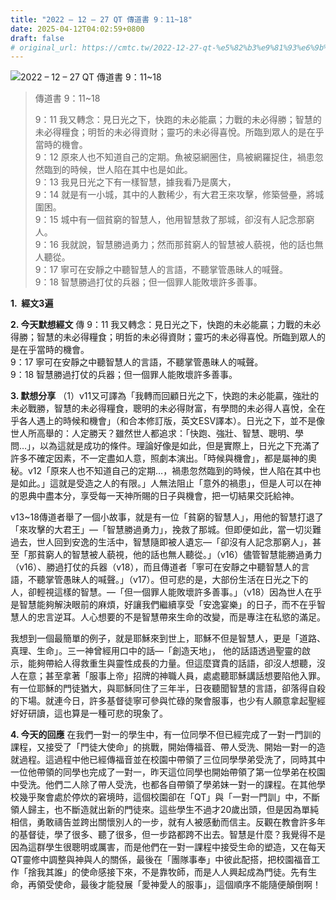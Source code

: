 ```yaml
---
title: "2022 – 12 – 27 QT 傳道書 9：11~18"
date: 2025-04-12T04:02:59+0800
draft: false
# original_url: https://cmtc.tw/2022-12-27-qt-%e5%82%b3%e9%81%93%e6%9b%b8-9%ef%bc%9a1118
---
```


![2022 – 12 – 27 QT 傳道書 9：11\~18](/images/qt.jpg  "2022 – 12 – 27 QT 傳道書 9：11\~18")

> 傳道書 9：11\~18
>
> 9：11 我又轉念：見日光之下，快跑的未必能贏；力戰的未必得勝；智慧的未必得糧食；明哲的未必得資財；靈巧的未必得喜悅。所臨到眾人的是在乎當時的機會。  
> 9：12 原來人也不知道自己的定期。魚被惡網圈住，鳥被網羅捉住，禍患忽然臨到的時候，世人陷在其中也是如此。  
> 9：13 我見日光之下有一樣智慧，據我看乃是廣大，  
> 9：14 就是有一小城，其中的人數稀少，有大君王來攻擊，修築營壘，將城圍困。  
> 9：15 城中有一個貧窮的智慧人，他用智慧救了那城，卻沒有人記念那窮人。  
> 9：16 我就說，智慧勝過勇力；然而那貧窮人的智慧被人藐視，他的話也無人聽從。  
> 9：17 寧可在安靜之中聽智慧人的言語，不聽掌管愚昧人的喊聲。  
> 9：18 智慧勝過打仗的兵器；但一個罪人能敗壞許多善事。

**1.  經文3遍**

**2. 今天默想經文**
傳 9：11 我又轉念：見日光之下，快跑的未必能贏；力戰的未必得勝；智慧的未必得糧食；明哲的未必得資財；靈巧的未必得喜悅。所臨到眾人的是在乎當時的機會。  
9：17 寧可在安靜之中聽智慧人的言語，不聽掌管愚昧人的喊聲。  
9：18 智慧勝過打仗的兵器；但一個罪人能敗壞許多善事。

**3. 默想分享**
（1）v11又可譯為「我轉而回顧日光之下，快跑的未必能贏，強壯的未必戰勝，智慧的未必得糧食，聰明的未必得財富，有學問的未必得人喜悅，全在乎各人遇上的時候和機會」（和合本修訂版，英文ESV譯本）。日光之下，並不是像世人所高舉的：人定勝天？雖然世人都追求：「快跑、強壯、智慧、聰明、學問…」，以為這就是成功的條件。理論好像是如此，但是實際上，日光之下充滿了許多不確定因素，不一定盡如人意，照劇本演出。「時候與機會」，都是屬神的奧秘。v12「原來人也不知道自己的定期…，禍患忽然臨到的時候，世人陷在其中也是如此。」這就是受造之人的有限。」人無法阻止「意外的禍患」，但是人可以在神的恩典中盡本分，享受每一天神所賜的日子與機會，把一切結果交託給神。

v13\~18傳道者舉了一個小故事，就是有一位「貧窮的智慧人」，用他的智慧打退了「來攻擊的大君王」—「智慧勝過勇力」，挽救了那城。但即便如此，當一切災難過去，世人回到安逸的生活中，智慧隨即被人遺忘—「卻沒有人記念那窮人」，甚至「那貧窮人的智慧被人藐視，他的話也無人聽從。」（v16）儘管智慧能勝過勇力（v16）、勝過打仗的兵器（v18），而且傳道者「寧可在安靜之中聽智慧人的言語，不聽掌管愚昧人的喊聲。」（v17）。但可悲的是，大部份生活在日光之下的人，卻輕視這樣的智慧。—「但一個罪人能敗壞許多善事。」（v18）因為世人在乎是智慧能夠解決眼前的麻煩，好讓我們繼續享受「安逸宴樂」的日子，而不在乎智慧人的忠言逆耳。人心想要的不是智慧帶來生命的改變，而是專注在私慾的滿足。

我想到一個最簡單的例子，就是耶穌來到世上，耶穌不但是智慧人，更是「道路、真理、生命」。三一神曾經用口中的話—「創造天地」， 他的話語透過聖靈的啟示，能夠帶給人得救重生與靈性成長的力量。但這麼寶貴的話語，卻沒人想聽，沒人在意；甚至拿著「服事上帝」招牌的神職人員，處處聽耶穌講話想要陷他入罪。有一位耶穌的門徒猶大，與耶穌同住了三年半，日夜聽聞智慧的言語，卻落得自殺的下場。就連今日，許多基督徒寧可參與忙碌的聚會服事，也少有人願意拿起聖經好好研讀，這也算是一種可悲的現象了。

**4. 今天的回應**
在我們一對一的學生中，有一位同學不但已經完成了一對一門訓的課程，又接受了「門徒大使命」的挑戰，開始傳福音、帶人受洗、開始一對一的造就過程。這過程中他已經傳福音並在校園中帶領了三位同學學弟受洗了，同時其中一位他帶領的同學也完成了一對一，昨天這位同學也開始帶領了第一位學弟在校園中受洗。他們二人除了帶人受洗，也都各自帶領了學弟妹一對一的課程。在其他學校幾乎聚會處於停炊的窘境時，這個校園卻在「QT」與「一對一門訓」中，不斷領人歸主，也不斷造就出新的門徒來。這些學生不過才20歲出頭，但是因為單純相信，勇敢禱告並跨出關懷別人的一步，就有人被感動而信主。反觀在教會許多年的基督徒，學了很多、聽了很多，但一步路都跨不出去。智慧是什麼？我覺得不是因為這群學生很聰明或厲害，而是他們在一對一課程中接受生命的塑造，又在每天QT靈修中調整與神與人的關係，最後在「團隊事奉」中彼此配搭，把校園福音工作「捨我其誰」的使命感接下來，不是靠牧師，而是人人興起成為門徒。先有生命，再領受使命，最後才能發展「愛神愛人的服事」，這個順序不能隨便顛倒啊！
